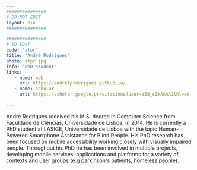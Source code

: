 ```yaml
---
###############
# DO NOT EDIT
layout: bio
###############

###############
# TO EDIT
code: "afpr"
title: "André Rodrigues"
photo: afpr.jpg
info: "PhD student"
links:
   - name: web
     url: https://andrefprodrigues.github.io/
   - name: scholar
     url: https://scholar.google.pt/citations?user=zZd_sZYAAAAJ&hl=en

---
```


André Rodrigues received his M.S. degree in Computer Science from Faculdade de Ciências, Universidade de Lisboa, in 2014. He is currently a PhD student at LASIGE, Universidade de Lisboa with the topic Human-Powered Smartphone Assistance for Blind People. His PhD research has been focused on mobile accessibility working closely with visually impaired people. Throughout his PhD he has been involved in multiple projects, developing mobile services, applications and platforms for a variety of contexts and user groups (e.g parkinson's patients, homeless people).

